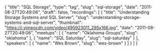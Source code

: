 {
  "title": "SQL Storage",
  "type": "tag",
  "slug": "sql-storage",
  "date": "2011-08-27T20:49:06",
  "draft": false,
  "recordings": [
    {
      "title": "Understanding Storage Systems and SQL Server",
      "slug": "understanding-storage-systems-and-sql-server",
      "thumbnail": "https://i.vimeocdn.com/video/495923011_295x166.jpg",
      "date": "2011-08-27T20:49:06",
      "meetups": [
        {
          "name": "Oklahoma Groups",
          "slug": "oklahoma"
        },
        {
          "name": "SQL Saturday",
          "slug": "sql-saturday"
        }
      ],
      "speakers": [
        {
          "name": "Wes Brown",
          "slug": "wes-brown"
        }
      ]
    }
  ]
}